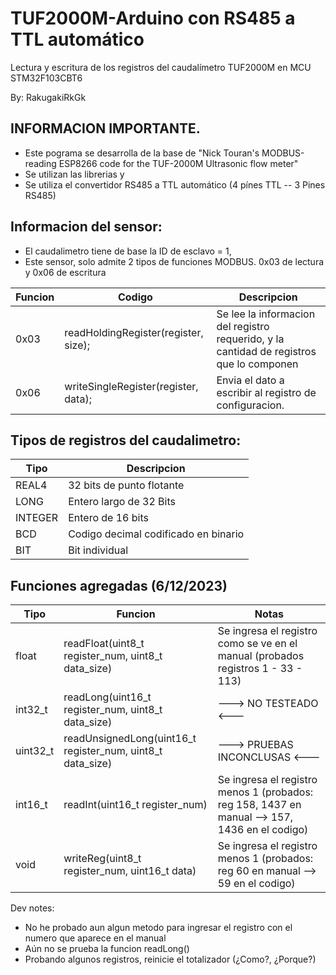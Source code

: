 # TUF2000M-Arduino con RS485 a TTL automático

Lectura y escritura de los registros del caudalímetro TUF2000M en MCU STM32F103CBT6

By: RakugakiRkGk

## INFORMACION IMPORTANTE.
- Este pograma se desarrolla de la base de "Nick Touran's MODBUS-reading ESP8266 code for the TUF-2000M Ultrasonic flow meter"
- Se utilizan las librerias <HardwareSerial> y <ModbusMaster>
- Se utiliza el convertidor RS485 a TTL automático (4 pínes TTL -- 3 Pines RS485)

## Informacion del sensor:
- El caudalimetro tiene de base la ID de esclavo = 1,
- Este sensor, solo admite 2 tipos de funciones MODBUS. 0x03 de lectura y 0x06 de escritura

| Funcion  |               Codigo                  |   Descripcion                                                                              |
|----------|---------------------------------------|--------------------------------------------------------------------------------------------|
|   0x03   |  readHoldingRegister(register, size); |   Se lee la informacion del registro requerido, y la cantidad de registros que lo componen |
|   0x06   |  writeSingleRegister(register, data); |   Envia el dato a escribir al registro de configuracion.                                   |

## Tipos de registros del caudalimetro:

|  Tipo   |  Descripcion                          |
|---------|---------------------------------------| 
|  REAL4  | 32 bits de punto flotante             |
|  LONG   | Entero largo de 32 Bits               |
| INTEGER | Entero de 16 bits                     |
|   BCD   | Codigo decimal codificado en binario  |
|   BIT   | Bit individual                        |

## Funciones agregadas (6/12/2023)

|  Tipo    |            Funcion                                           | Notas
|----------|--------------------------------------------------------------|--------------------
| float    |  readFloat(uint8_t register_num, uint8_t data_size)          | Se ingresa el registro como se ve en el manual (probados registros 1 - 33 - 113)
| int32_t  |  readLong(uint16_t register_num, uint8_t data_size)          | --->  NO TESTEADO  <---
| uint32_t |  readUnsignedLong(uint16_t register_num, uint8_t data_size)  | --->  PRUEBAS INCONCLUSAS  <--- 
| int16_t  |  readInt(uint16_t register_num)                              | Se ingresa el registro menos 1 (probados: reg 158, 1437 en manual  -->   157, 1436 en el codigo)
| void     |  writeReg(uint8_t register_num, uint16_t data)               | Se ingresa el registro menos 1 (probados: reg 60 en manual   -->   59 en el codigo)

Dev notes:
- No he probado aun algun metodo para ingresar el registro con el numero que aparece en el manual
- Aún no se prueba la funcion readLong()
- Probando algunos registros, reinicie el totalizador (¿Como?, ¿Porque?)
